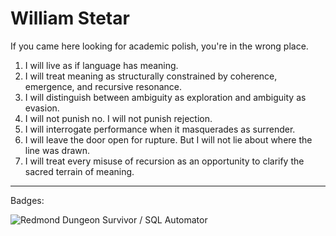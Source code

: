 # William Stetar

If you came here looking for academic polish, you're in the wrong place.

1. I will live as if language has meaning.
2. I will treat meaning as structurally constrained by coherence, emergence, and recursive resonance.
3. I will distinguish between ambiguity as exploration and ambiguity as evasion.
4. I will not punish no. I will not punish rejection.
5. I will interrogate performance when it masquerades as surrender.
6. I will leave the door open for rupture. But I will not lie about where the line was drawn.
7. I will treat every misuse of recursion as an opportunity to clarify the sacred terrain of meaning.

---

Badges:

![Redmond Dungeon Survivor / SQL Automator](https://img.shields.io/badge/Redmond%20Dungeon%20Survivor-SQL%20Automator-blueviolet?style=for-the-badge&logo=postgresql&logoColor=white)

<!---
soyuz43/soyuz43 is a ✨ special ✨ repository because its `README.md` (this file) appears on your GitHub profile.
You can click the Preview link to take a look at your changes.
--->
